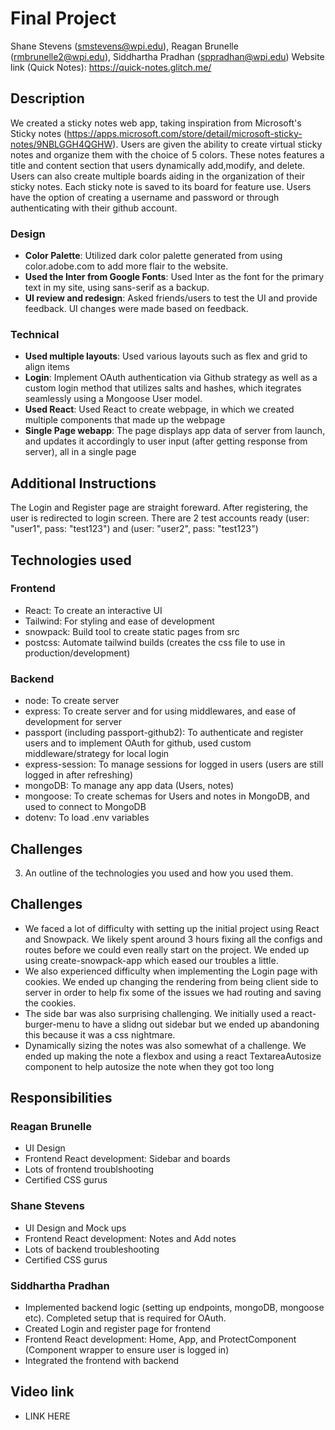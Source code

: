# Final Project

Shane Stevens (smstevens@wpi.edu), Reagan Brunelle (rmbrunelle2@wpi.edu), Siddhartha Pradhan (sppradhan@wpi.edu)
Website link (Quick Notes): https://quick-notes.glitch.me/

## Description
We created a sticky notes web app, taking inspiration from Microsoft's Sticky notes (https://apps.microsoft.com/store/detail/microsoft-sticky-notes/9NBLGGH4QGHW). Users are given the ability to create virtual sticky notes and organize them with the choice of 5 colors. These notes features a title and content section that users dynamically add,modify, and delete. Users can also create multiple boards aiding in the organization of their sticky notes. Each sticky note is saved to its board for feature use. Users have the option of creating a username and password or through authenticating with their github account.

### Design
- **Color Palette**: Utilized dark color palette generated from using color.adobe.com to add more flair to the website.
- **Used the Inter from Google Fonts**: Used Inter as the font for the primary text in my site, using sans-serif as a backup.
- **UI review and redesign**: Asked friends/users to test the UI and provide feedback. UI changes were made based on feedback.

### Technical
- **Used multiple layouts**: Used various layouts such as flex and grid to align items
- **Login**: Implement OAuth authentication via Github strategy as well as a custom login method that utilizes salts and hashes, which itegrates seamlessly using a Mongoose User model. 
- **Used React**: Used React to create webpage, in which we created multiple components that made up the webpage
- **Single Page webapp**: The page displays app data of server from launch, and updates it accordingly to user input (after getting response from server), all in a single page

## Additional Instructions
The Login and Register page are straight foreward. After registering, the user is redirected to login screen. There are 2 test accounts ready (user: "user1", pass: "test123") and (user: "user2", pass: "test123")

## Technologies used
### Frontend
- React: To create an interactive UI
- Tailwind: For styling and ease of development
- snowpack: Build tool to create static pages from src
- postcss: Automate tailwind builds (creates the css file to use in production/development)
### Backend
- node: To create server
- express: To create server and for using middlewares, and ease of development for server
- passport (including passport-github2): To authenticate and register users and to implement OAuth for github, used custom middleware/strategy for local login
- express-session: To manage sessions for logged in users (users are still logged in after refreshing)
- mongoDB: To manage any app data (Users, notes)
- mongoose: To create schemas for Users and notes in MongoDB, and used to connect to MongoDB
- dotenv: To load .env variables

## Challenges

3. An outline of the technologies you used and how you used them.
## Challenges
- We faced a lot of difficulty  with setting up the initial project using React and Snowpack. We likely spent around 3 hours fixing all the configs and routes before we could even really start on the project. We ended up using create-snowpack-app which eased our troubles a little.
- We also experienced difficulty  when implementing the Login page with cookies. We ended up changing the rendering from being client side to server in order to help fix some of the issues we had routing and saving the cookies.
- The side bar was also surprising challenging. We initially used a react-burger-menu to have a slidng out sidebar but we ended up abandoning this because it was a css nightmare.
- Dynamically sizing the notes was also somewhat of a challenge. We ended up making the note a flexbox  and using a react TextareaAutosize component to help autosize the note when they got too long

## Responsibilities
 ### Reagan Brunelle
 - UI Design
 - Frontend React development: Sidebar and boards
 - Lots of frontend troublshooting
 - Certified CSS gurus
 ### Shane Stevens
 - UI Design and Mock ups
 - Frontend React development: Notes and Add notes
 - Lots of backend troubleshooting
 - Certified CSS gurus
 ### Siddhartha Pradhan
 - Implemented backend logic (setting up endpoints, mongoDB, mongoose etc). Completed setup that is required for OAuth.
 - Created Login and register page for frontend
 - Frontend React development: Home, App, and ProtectComponent (Component wrapper to ensure user is logged in)
 - Integrated the frontend with backend


## Video link
 - LINK HERE

